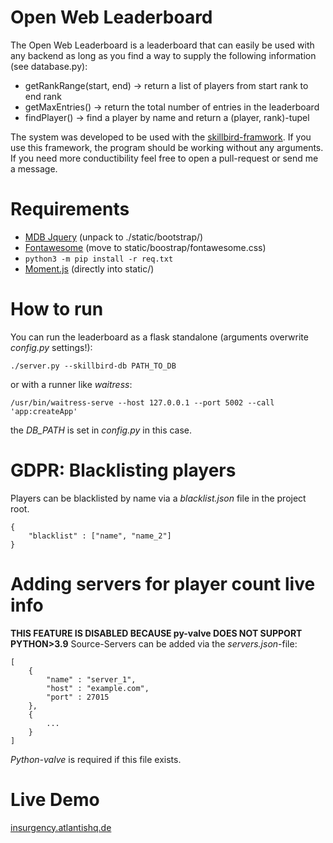 # Open Web Leaderboard
The Open Web Leaderboard is a leaderboard that can easily be used with any backend as long as you find a way to supply the following information (see database.py):
    
- getRankRange(start, end) -> return a list of players from start rank to end rank
- getMaxEntries() -> return the total number of entries in the leaderboard
- findPlayer() -> find a player by name and return a (player, rank)-tupel

The system was developed to be used with the [skillbird-framwork](https://github.com/FAUSheppy/skillbird). If you use this framework, the program should be working without any arguments. If you need more conductibility feel free to open a pull-request or send me a message.

# Requirements
- [MDB Jquery](https://mdbootstrap.com/docs/jquery/getting-started/download/) (unpack to ./static/bootstrap/)
- [Fontawesome](https://fontawesome.com/download) (move to static/boostrap/fontawesome.css)
- ``python3 -m pip install -r req.txt``
- [Moment.js](https://momentjs.com/downloads/moment.js) (directly into static/)


# How to run
You can run the leaderboard as a flask standalone (arguments overwrite *config.py* settings!):

    ./server.py --skillbird-db PATH_TO_DB

or with a runner like *waitress*:

    /usr/bin/waitress-serve --host 127.0.0.1 --port 5002 --call 'app:createApp'

the *DB_PATH* is set in *config.py* in this case.

# GDPR: Blacklisting players
Players can be blacklisted by name via a *blacklist.json* file in the project root.

    {
        "blacklist" : ["name", "name_2"]
    }

# Adding servers for player count live info
**THIS FEATURE IS DISABLED BECAUSE py-valve DOES NOT SUPPORT PYTHON>3.9**
Source-Servers can be added via the *servers.json*-file:

    [
        {
            "name" : "server_1",
            "host" : "example.com",
            "port" : 27015
        },
        {
            ...
        }
    ]
    
*Python-valve* is required if this file exists.

# Live Demo
[insurgency.atlantishq.de](https://insurgency.atlantishq.de)
